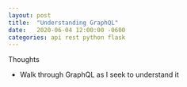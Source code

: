 ```yaml
---
layout: post
title:  "Understanding GraphQL"
date:   2020-06-04 12:00:00 -0600
categories: api rest python flask
---
```

Thoughts
* Walk through GraphQL as I seek to understand it
